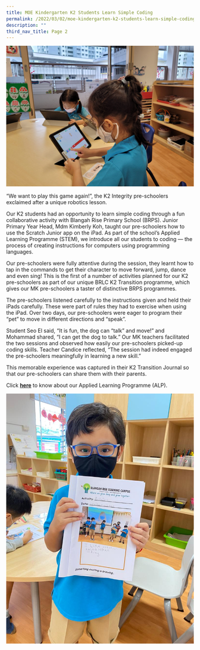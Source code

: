 ```yaml
---
title: MOE Kindergarten K2 Students Learn Simple Coding
permalink: /2022/03/02/moe-kindergarten-k2-students-learn-simple-coding/
description: ""
third_nav_title: Page 2
---
```

![](/images/20220210_091905-2048x1536.jpg)

<p>&ldquo;We want to play this game again!&rdquo;, the K2 Integrity pre-schoolers exclaimed after a unique robotics lesson.</p>
<p>Our K2 students had an opportunity to learn simple coding through a fun collaborative activity with Blangah Rise Primary School (BRPS). Junior Primary Year Head, Mdm Kimberly Koh, taught our pre-schoolers how to use the Scratch Junior app on the iPad. As part of the school&rsquo;s Applied Learning Programme (STEM), we introduce all our students to coding &mdash; the process of creating instructions for computers using programming languages.</p>
<p>Our pre-schoolers were fully attentive during the session, they learnt how to tap in the commands to get their character to move forward, jump, dance and even sing! This is the first of a number of activities planned for our K2 pre-schoolers as part of our unique BRLC K2 Transition programme, which gives our MK pre-schoolers a taster of distinctive BRPS programmes.</p>
<p>The pre-schoolers listened carefully to the instructions given and held their iPads carefully. These were part of rules they had to exercise when using the iPad. Over two days, our pre-schoolers were eager to program their &ldquo;pet&rdquo; to move in different directions and &ldquo;speak&rdquo;.</p>
<p>Student Seo El said, &ldquo;It is fun, the dog can &ldquo;talk&rdquo; and move!&rdquo; and Mohammad shared, &ldquo;I can get the dog to talk.&rdquo; Our MK teachers facilitated the two sessions and observed how easily our pre-schoolers picked-up coding skills. Teacher Candice reflected, &ldquo;The session had indeed engaged the pre-schoolers meaningfully in learning a new skill.&rdquo;</p>
<p>This memorable experience was captured in their K2 Transition Journal so that our pre-schoolers can share them with their parents.</p>
<p>Click&nbsp;<a href="https://blangahrisepri.moe.edu.sg/our-distinctive-programmes/applied-learning-programme-alp/"><strong>here</strong></a>&nbsp;to know about our Applied Learning Programme (ALP).</p>

![](/images/IMG-20220211-WA0018.jpg)